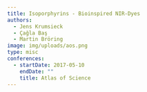```yaml
---
title: Isoporphyrins - Bioinspired NIR-Dyes
authors:
  - Jens Krumsieck
  - Çağla Baş
  - Martin Bröring
image: img/uploads/aos.png
type: misc
conferences:
  - startDate: 2017-05-10
    endDate: ""
    title: Atlas of Science
---
```

